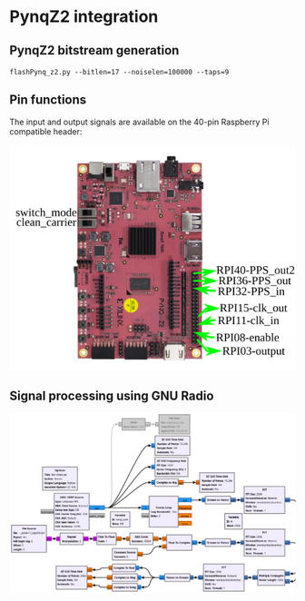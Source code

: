 # PynqZ2 integration

## PynqZ2 bitstream generation

```
flashPynq_z2.py --bitlen=17 --noiselen=100000 --taps=9
```

## Pin functions

The input and output signals are available on the 40-pin Raspberry Pi compatible header:

<img src="pynqz2_gpio_conn.png">

## Signal processing using GNU Radio

<img src="demopynqz2.jpg">
